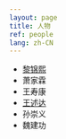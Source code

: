 ```yaml
---
layout: page
title: 人物
ref: people
lang: zh-CN
---
```


<ul>
    <li><a href="https://zh.wikipedia.org/wiki/%E9%BB%8E%E9%94%A6%E7%86%99">黎锦熙</a></li>
    <li>萧家霖</li>
    <li>王寿康</li>
    <li><a href="wangshuda_zh.pdf">王述达</a></li>
    <li>孙崇义</li>
    <li>魏建功</li>
</ul>
